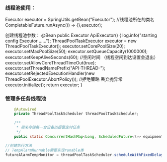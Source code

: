 
### 线程池使用：
 Executor executor = SpringUtils.getBean("Executor");  //线程池所在的类名
 CompletableFuture.runAsync(() -> {},executor);


创建线程池参数：
   @Bean
    public Executor ApiExecutor() {
        log.info("starting config Executor ......");
        ThreadPoolTaskExecutor executor = new ThreadPoolTaskExecutor();
        executor.setCorePoolSize(20);
        executor.setMaxPoolSize(50);
        executor.setQueueCapacity(1000000);
        executor.setKeepAliveSeconds(60); //空闲时间 （线程空闲到达设置会退出）
        executor.setAllowCoreThreadTimeOut(true);
        executor.setThreadNamePrefix("API-THREAD-");
        executor.setRejectedExecutionHandler(new ThreadPoolExecutor.AbortPolicy()); //拒绝策略 丢弃抛异常
        executor.initialize();
        return executor;
    }


### 管理多任务线程池
```java
    @Autowired
    private ThreadPoolTaskScheduler threadPoolTaskScheduler;

    /**
     * 用来存储每一台设备的报警定时任务
     */
    public static ConcurrentHashMap<Long, ScheduledFuture<?>> equipmentTask = new ConcurrentHashMap<>();

//创建执行方法
// TempAlarmRunnable需要实现runable类
futureAlarmTempMonitor = threadPoolTaskScheduler.scheduleWithFixedDelay(new TempAlarmRunnable(tempAlarmConfig.getEquipmentId()), 5000);


```
